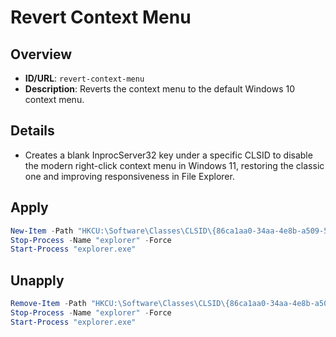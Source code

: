 # Revert Context Menu

## Overview
- **ID/URL**: `revert-context-menu`
- **Description**: Reverts the context menu to the default Windows 10 context menu.





## Details

- Creates a blank InprocServer32 key under a specific CLSID to disable the modern right-click context menu in Windows 11, restoring the classic one and improving responsiveness in File Explorer.





## Apply

```powershell
New-Item -Path "HKCU:\Software\Classes\CLSID\{86ca1aa0-34aa-4e8b-a509-50c905bae2a2}" -Name "InprocServer32" -force -value ""
Stop-Process -Name "explorer" -Force
Start-Process "explorer.exe"
```

## Unapply

```powershell
Remove-Item -Path "HKCU:\Software\Classes\CLSID\{86ca1aa0-34aa-4e8b-a509-50c905bae2a2}" -Recurse -Confirm:$false -Force
Stop-Process -Name "explorer" -Force
Start-Process "explorer.exe"
```
